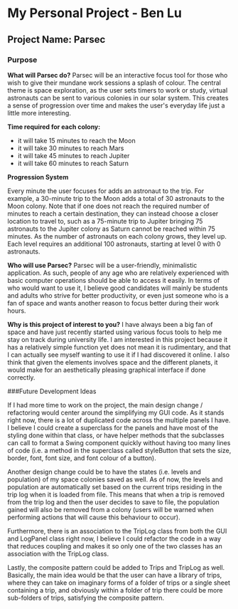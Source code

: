 # My Personal Project - Ben Lu

## Project Name: Parsec

### Purpose
**What will Parsec do?** Parsec will be an interactive focus tool for those who wish to give their 
mundane work sessions a splash of colour. The central theme is space exploration, as the user sets timers to work or 
study, virtual astronauts can be sent to various colonies in our solar system. This creates a sense of progression 
over time and makes the user's everyday life just a little more interesting.

**Time required for each colony:**
- it will take 15 minutes to reach the Moon
- it will take 30 minutes to reach Mars
- it will take 45 minutes to reach Jupiter
- it will take 60 minutes to reach Saturn


**Progression System**

Every minute the user focuses for adds an astronaut to the trip. For example, a 30-minute trip to the Moon adds a 
total of 30 astronauts to the Moon colony. Note that if one does not reach the required number of minutes to reach 
a certain destination, they can instead choose a closer location to travel to, such as  a 75-minute trip to Jupiter 
bringing 75 astronauts to the Jupiter colony as Saturn cannot be reached within 75 minutes. As the number of 
astronauts on each colony grows, they level up. Each level requires an additional 100 astronauts, starting at level 
0 with 0 astronauts. 


**Who will use Parsec?** Parsec will be a user-friendly, minimalistic application. As such, people of 
any age who are relatively experienced with basic computer operations should be able to access it easily. In terms of 
who would want to use it, I believe good candidates will mainly be students and adults who strive for better 
productivity, or even just someone who is a fan of space and wants another reason to focus better during their work 
hours.

**Why is this project of interest to you?** I have always been a big fan of space and have just recently started 
using various focus tools to help me stay on track during university life. I am interested in this project because 
it has a relatively simple function yet does not mean it is rudimentary, and that I can actually see myself wanting 
to use it if I had discovered it online. I also think that given the elements involves space and the different planets,
it would make for an aesthetically pleasing graphical interface if done correctly.


###Future Development Ideas

If I had more time to work on the project, the main design change / refactoring would center around the simplifying 
my GUI code. As it stands right now, there is a lot of duplicated code across the multiple panels I have. I 
believe I could create a superclass for the panels and have most of the styling done within that class, or have 
helper methods that the subclasses can call to format a Swing component quickly without having too many lines of 
code (i.e. a method in the superclass called styleButton that sets the size, border, font, font size, and font 
colour of a button). 

Another design change could be to have the states (i.e. levels and population) of my space colonies saved as well. 
As of now, the levels and population are automatically set based on the current trips residing in the trip log when 
it is loaded from file. This means that when a trip is removed from the trip log and then the user decides to save 
to file, the population gained will also be removed from a colony (users will be warned when performing actions that 
will cause this behaviour to occur).

Furthermore, there is an association to the TripLog class from both the GUI and LogPanel class right now, I believe 
I could refactor the code in a way that reduces coupling and makes it so only one of the two classes has an 
association with the TripLog class. 

Lastly, the composite pattern could be added to Trips and TripLog as well. Basically, the main idea would be that 
the user can have a library of trips, where they can take on imaginary forms of a folder of trips or a single sheet 
containing a trip, and obviously within a folder of trip there could be more sub-folders of trips, satisfying the 
composite pattern.
